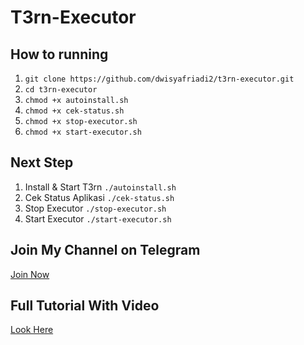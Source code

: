 ﻿# T3rn-Executor
## How to running
1. ``git clone https://github.com/dwisyafriadi2/t3rn-executor.git``
2. ``cd t3rn-executor``
3. ``chmod +x autoinstall.sh``
4. ``chmod +x cek-status.sh``
5. ``chmod +x stop-executor.sh``
6. ``chmod +x start-executor.sh``

## Next Step
1. Install & Start T3rn
   ``./autoinstall.sh``
1. Cek Status Aplikasi
   ``./cek-status.sh``
2. Stop Executor
   ``./stop-executor.sh``
3. Start Executor
   ``./start-executor.sh``


## Join My Channel on Telegram
[Join Now](https://t.me/dasarpemulung)

## Full Tutorial With Video
[Look Here](https://www.youtube.com/channel/UCQuvEsRUjhKZHZ0QAeZ6F8g)
